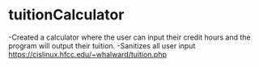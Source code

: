 # tuitionCalculator
-Created a calculator where the user can input their credit hours and the program will output their tuition.
-Sanitizes all user input
https://cislinux.hfcc.edu/~whalward/tuition.php
